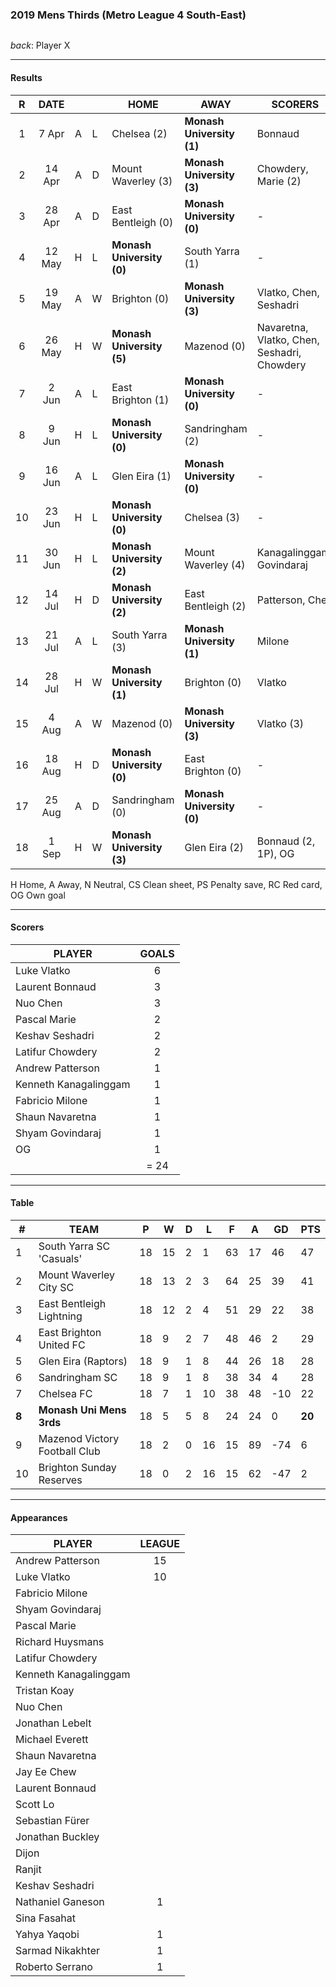 ### 2019 Mens Thirds (Metro League 4 South-East)

![]()

_back_: Player X

------------------------

#### Results 

| R | DATE |  |    | HOME | AWAY | SCORERS | OTHER |
|:---:|:---:|:---:|:---| --- | --- | --- | --- |
| 1 | 7 Apr | A  | L | Chelsea (2)                | **Monash University (1)** | Bonnaud |  |
| 2 | 14 Apr |A  | D |  Mount Waverley (3)        |  **Monash University (3)** | Chowdery, Marie (2) |  |
| 3 | 28 Apr | A | D |  East Bentleigh (0)        | **Monash University (0)**  | -  | Fasahat (CS)  |
| 4 | 12 May |H  | L |  **Monash University (0)** | South Yarra (1)            | - |  |
| 5 | 19 May | A | W | Brighton (0)               |  **Monash University (3)** | Vlatko, Chen, Seshadri | Fasahat (CS)  |
| 6 | 26 May | H | W |  **Monash University (5)** | Mazenod (0)                | Navaretna, Vlatko, Chen, Seshadri, Chowdery|  CS  |
| 7 | 2 Jun | A | L  |  East Brighton (1)         | **Monash University (0)**  | - |  |
| 8 | 9 Jun | H | L  |  **Monash University (0)** | Sandringham (2)            | - |  |
| 9 | 16 Jun | A | L | Glen Eira (1)              |  **Monash University (0)** | - |  |
| 10 | 23 Jun |H |L  | **Monash University (0)**  | Chelsea (3)                | -  |  |
| 11 | 30 Jun  |H |L |  **Monash University (2)** | Mount Waverley (4)         | Kanagalinggam, Govindaraj  |  |
| 12 | 14 Jul  |H |D |  **Monash University (2)** | East Bentleigh (2)         | Patterson, Chen  |  |
| 13 | 21 Jul |A |L  | South Yarra (3)            | **Monash University (1)**  | Milone  |  |
| 14 | 28 Jul |H |W  |  **Monash University (1)** | Brighton (0)               | Vlatko | CS  |
| 15 | 4 Aug  |A |W  |  Mazenod (0)               | **Monash University (3)**  | Vlatko (3)   | CS  |
| 16 | 18 Aug |H |D  |  **Monash University (0)** | East Brighton (0)          | -  | Ganeson (CS)  |
| 17 | 25 Aug |A |D  |  Sandringham (0)             |  **Monash University (0)** | -  | Fasahat (PS)  |
| 18 | 1 Sep  |H |W  |   **Monash University (3)** | Glen Eira (2)             | Bonnaud (2, 1P), OG  |  |

H Home, A Away, N Neutral, CS Clean sheet, PS Penalty save, RC Red card, OG Own goal 

------------------------

#### Scorers

| PLAYER                   | GOALS |
| ------------------------ |:-----:|
| Luke Vlatko              |   6   |
| Laurent Bonnaud         |   3   |
| Nuo Chen                |   3   |
| Pascal Marie            |   2   |
| Keshav Seshadri        |   2   |
| Latifur Chowdery       |   2   |
| Andrew Patterson        |   1   |
| Kenneth Kanagalinggam   |   1   |
| Fabricio Milone         |   1   |
| Shaun Navaretna         |   1   |
| Shyam Govindaraj        |   1   |
| OG                      |   1   |
|                          | = 24 |

------------------------

#### Table

| #   | TEAM                          | P  | W  | D | L  | F  | A  | GD  | PTS |
|-----|-------------------------------|----|----|---|----|----|----|-----|-----|
| 1   | South Yarra SC 'Casuals'      | 18 | 15 | 2 | 1  | 63 | 17 | 46  | 47  |
| 2   | Mount Waverley City SC        | 18 | 13 | 2 | 3  | 64 | 25 | 39  | 41  |
| 3   | East Bentleigh Lightning      | 18 | 12 | 2 | 4  | 51 | 29 | 22  | 38  |
| 4   | East Brighton United FC       | 18 | 9  | 2 | 7  | 48 | 46 | 2   | 29  |
| 5   | Glen Eira (Raptors)           | 18 | 9  | 1 | 8  | 44 | 26 | 18  | 28  |
| 6   | Sandringham SC                | 18 | 9  | 1 | 8  | 38 | 34 | 4   | 28  |
| 7   | Chelsea FC                    | 18 | 7  | 1 | 10 | 38 | 48 | -10 | 22  |
| **8**| **Monash Uni Mens 3rds**     | 18 | 5  | 5 | 8  | 24 | 24 | 0   | **20**  |
| 9   | Mazenod Victory Football Club | 18 | 2  | 0 | 16 | 15 | 89 | -74 | 6   |
| 10  | Brighton Sunday Reserves      | 18 | 0  | 2 | 16 | 15 | 62 | -47 | 2   |

------------------------

#### Appearances

| PLAYER                | LEAGUE |
| --------------------- |:-----:|
| Andrew Patterson       |  15   |
| Luke Vlatko            |  10   |
| Fabricio Milone         |     |
| Shyam Govindaraj         |     |
| Pascal Marie         |     |
| Richard Huysmans         |     |
| Latifur Chowdery         |     |
| Kenneth Kanagalinggam         |     |
| Tristan Koay         |     |
| Nuo Chen         |     |
| Jonathan Lebelt         |     |
| Michael Everett         |     |
| Shaun Navaretna         |     |
| Jay Ee Chew         |     |
| Laurent Bonnaud         |     |
| Scott Lo         |     |
| Sebastian Fürer         |     |
| Jonathan Buckley         |     |
| Dijon         |     |
| Ranjit         |     |
| Keshav Seshadri         |     |
| Nathaniel Ganeson         |  1   |
| Sina Fasahat         |     |
| Yahya Yaqobi         |   1  |
| Sarmad Nikakhter         |  1   |
| Roberto Serrano         |  1   |
